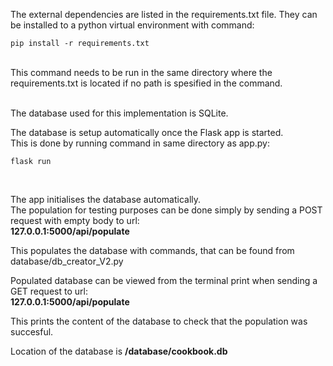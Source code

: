 The external dependencies are listed in the requirements.txt file.
They can be installed to a python virtual environment with command: <br>
```
pip install -r requirements.txt
```
 <br>
This command needs to be run in the same directory where the requirements.txt is located if no path is spesified in the command. <br> <br>

The database used for this implementation is SQLite. <br>

The database is setup automatically once the Flask app is started. <br>
This is done by running command in same directory as app.py: <br>
 ```
 flask run
 ```
 <br>

The app initialises the database automatically.
<br>
The population for testing purposes can be done simply by sending a POST request with empty body to url: <br>
<b> 127.0.0.1:5000/api/populate </b> <br>

This populates the database with commands, that can be found from database/db_creator_V2.py
<br>

Populated database can be viewed from the terminal print when sending a GET request to url: <br>
<b> 127.0.0.1:5000/api/populate </b> <br>

This prints the content of the database to check that the population was succesful.

Location of the database is <b> /database/cookbook.db </b>
